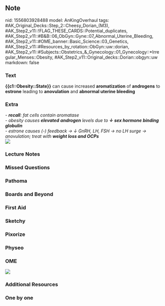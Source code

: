 ## Note
nid: 1556803928488
model: AnKingOverhaul
tags: #AK_Original_Decks::Step_2::Cheesy_Dorian_(M3), #AK_Step2_v11::!FLAG_THESE_CARDS::Potential_duplicates, #AK_Step2_v11::#B&B::06_ObGyn::Gyne::07_Abnormal_Uterine_Bleeding, #AK_Step2_v11::#OME_banner::Basic_Science::03_Genetics, #AK_Step2_v11::#Resources_by_rotation::ObGyn::uw::dorian, #AK_Step2_v11::#Subjects::Obstetrics_&_Gynecology::01_Gynecology::*Irregular_Menses::Obesity, #AK_Step2_v11::Original_decks::Dorian::obgyn::uw
markdown: false

### Text
<b>{{c1::Obesity::State}}</b> can cause increased
<b>aromatization</b> of <b>androgens</b> to <b>estrone</b> leading
to <b>anovulation</b> and <b>abnormal uterine bleeding</b>

### Extra
<div>
  <div>
    <div>
      <i>- <b>recall</b>: fat cells contain aromatase</i>
      <div>
        <i>- obesity causes <b>elevated</b> <b>androgen</b> levels
        due to <b>↓ sex hormone binding globulin</b></i>
      </div>
      <div>
        <i>- estrone causes (-) feedback → ↓ GnRH, LH, FSH → no LH
        surge → anovulation; treat with <b>weight loss and
        OCPs</b></i>
        <div>
          <i><img src="paste-1610629915869187.jpg"></i>
        </div>
      </div>
    </div>
  </div>
</div>

### Lecture Notes


### Missed Questions


### Pathoma


### Boards and Beyond


### First Aid


### Sketchy


### Pixorize


### Physeo


### OME
<div class="ome-widget">
  <a href="https://onlinemeded.org/spa/obgyn?ref=anki"><img src=
  "_OME_AnkiFlashcards_Topic_1.png"></a>
</div>

### Additional Resources


### One by one

